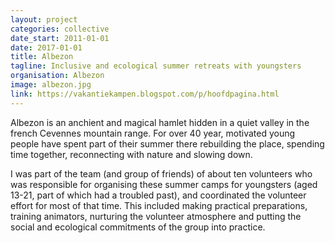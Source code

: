 ```yaml
---
layout: project
categories: collective
date_start: 2011-01-01
date: 2017-01-01
title: Albezon
tagline: Inclusive and ecological summer retreats with youngsters
organisation: Albezon
image: albezon.jpg
link: https://vakantiekampen.blogspot.com/p/hoofdpagina.html
---
```

Albezon is an anchient and magical hamlet hidden in a quiet valley in the french Cevennes mountain range. For over 40 year, motivated young people have spent part of their summer there rebuilding the place, spending time together, reconnecting with nature and slowing down. 

I was part of the team (and group of friends) of about ten volunteers who was responsible for organising these summer camps for youngsters (aged 13-21, part of which had a troubled past), and coordinated the volunteer effort for most of that time. This included making practical preparations, training animators, nurturing the volunteer atmosphere and putting the social and ecological commitments of the group into practice. 